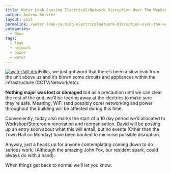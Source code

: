 ```yaml
---
title: Water Leak Causing Electrical/Network Disruption Over The Weekend
author: Andrew Bolster
layout: post
permalink: /water-leak-causing-electricalnetwork-disruption-over-the-weekend/
categories:
  - News
tags:
  - leak
  - network
  - power
  - water
---
```

[<img class="aligncenter size-full wp-image-1372" alt="waterfall-drip" src="http://i2.wp.com/farsetlabs.org.uk/blog/wp-content/uploads/2013/11/waterfall-drip.gif?fit=598%2C336" data-recalc-dims="1" />][1]Folks, we just got word that there&#8217;s been a slow leak from the unit above us and it&#8217;s blown some circuits and appliances within the infrastructure (CCTV/Network/etc).

**Nothing major was lost or damaged** but as a precaution until we can clear the rest of the grid, we&#8217;ll be tearing away at the electrics to make sure they&#8217;re safe. Meaning, WiFi (and possibly core) networking and power throughout the building will be affected during this time.

Conveniently, today also marks the start of a 10 day period we&#8217;d allocated to Workshop/Storeroom renovation and reorganisation. David will be posting up an entry soon about what this will entail, but no events (Other than the Town Hall on Monday) have been booked to minimise possible disruption.

Anyway, just a heads up for anyone contemplating coming down to do serious work. (Although the amazing John Fox, our resident spark, could always do with a hand).

When things get back to normal we&#8217;ll let you know.

 [1]: http://i2.wp.com/farsetlabs.org.uk/blog/wp-content/uploads/2013/11/waterfall-drip.gif
